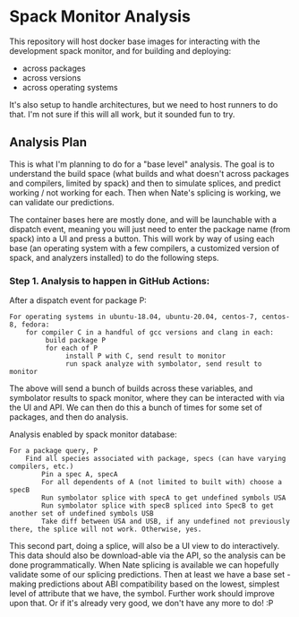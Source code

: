 # Spack Monitor Analysis

This repository will host docker base images for interacting with the development
spack monitor, and for building and deploying:

 - across packages
 - across versions
 - across operating systems
 
It's also setup to handle architectures, but we need to host runners to do that.
I'm not sure if this will all work, but it sounded fun to try.

## Analysis Plan

This is what I'm planning to do for a "base level" analysis. The goal is to understand the build space (what builds and what doesn't across packages and compilers, limited by spack) and then to simulate splices, and predict working / not working for each. Then when Nate's splicing
is working, we can validate our predictions.

The container bases here are mostly done, and will be launchable with a dispatch event,
meaning you will just need to enter the package name (from spack) into a UI and press a button.
This will work by way of using each base (an operating system with a few compilers, a customized
version of spack, and analyzers installed) to do the following steps.

### Step 1. Analysis to happen in GitHub Actions:

After a dispatch event for package P:

```
For operating systems in ubuntu-18.04, ubuntu-20.04, centos-7, centos-8, fedora:
    for compiler C in a handful of gcc versions and clang in each:
         build package P
         for each of P
              install P with C, send result to monitor
              run spack analyze with symbolator, send result to monitor
```

The above will send a bunch of builds across these variables, and symbolator results
to spack monitor, where they can be interacted with via the UI and API.
We can then do this a bunch of times for some set of packages, and then do analysis.

Analysis enabled by spack monitor database:

```
For a package query, P
    Find all species associated with package, specs (can have varying compilers, etc.)
        Pin a spec A, specA
        For all dependents of A (not limited to built with) choose a specB
        Run symbolator splice with specA to get undefined symbols USA
        Run symbolator splice with specB spliced into SpecB to get another set of undefined symbols USB
        Take diff between USA and USB, if any undefined not previously there, the splice will not work. Otherwise, yes.
```

This second part, doing a splice, will also be a UI view to do interactively.
This data should also be download-able via the API, so the analysis can be done programmatically.
When Nate splicing is available we can hopefully validate some of our splicing predictions. Then
at least we have a base set - making predictions about ABI compatibility based on the lowest, simplest
level of attribute that we have, the symbol. Further work should improve upon that. Or if it's already
very good, we don't have any more to do! :P
